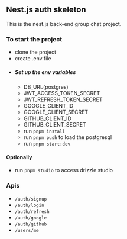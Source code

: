 ## Nest.js auth skeleton

This is the nest.js back-end group chat project.

### To start the project
- clone the project
- create .env file
 - ##### Set up the env variables
   - DB_URL(postgres)
   - JWT_ACCESS_TOKEN_SECRET
   - JWT_REFRESH_TOKEN_SECRET
   - GOOGLE_CLIENT_ID
   - GOOGLE_CLIENT_SECRET
   - GITHUB_CLIENT_ID
   - GITHUB_CLIENT_SECRET
   - run `pnpm install`
   - run `pnpm push` to load the postgresql
   - run `pnpm start:dev`

#### Optionally
- run `pnpm studio` to access drizzle studio

### Apis
  - `/auth/signup`
  - `/auth/login`
  - `/auth/refresh`
  - `/auth/google`
  - `/auth/github`
  - `/users/me`
